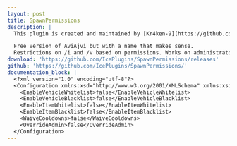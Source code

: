 ```yaml
---
layout: post
title: SpawnPermissions
description: |
  This plugin is created and maintained by [Kr4ken-9](https://github.com/Kr4ken-9) and licensed under the GNU General Public License v3.0.

  Free Version of AviAjvi but with a name that makes sense.
  Restrictions on /i and /v based on permissions. Works on administrators. Cooldowns only trigger when the command is successful.
download: 'https://github.com/IcePlugins/SpawnPermissions/releases'
github: 'https://github.com/IcePlugins/SpawnPermissions/'
documentation_block: |
  <?xml version="1.0" encoding="utf-8"?>
  <Configuration xmlns:xsd="http://www.w3.org/2001/XMLSchema" xmlns:xsi="http://www.w3.org/2001/XMLSchema-instance">
    <EnableVehicleWhitelist>false</EnableVehicleWhitelist>
    <EnableVehicleBlacklist>false</EnableVehicleBlacklist>
    <EnableItemWhitelist>false</EnableItemWhitelist>
    <EnableItemBlacklist>false</EnableItemBlacklist>
    <WaiveCooldowns>false</WaiveCooldowns>
    <OverrideAdmin>false</OverrideAdmin>
  </Configuration>
---
```

